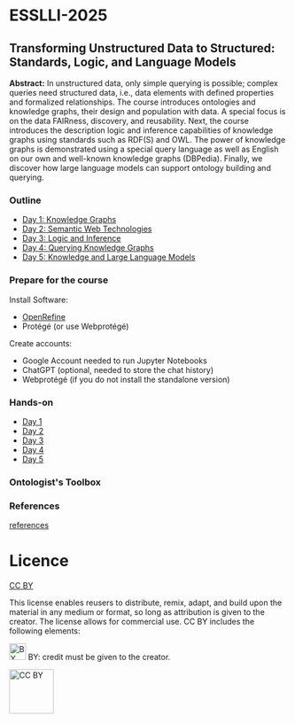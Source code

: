 # ESSLLI-2025

## Transforming Unstructured Data to Structured: Standards, Logic, and Language Models

**Abstract:**
In unstructured data, only simple querying is possible; complex queries need structured data, i.e., data elements with defined properties and formalized relationships. The course introduces ontologies and knowledge graphs, their design and population with data. A special focus is on the data FAIRness, discovery, and reusability. Next, the course introduces the description logic and inference capabilities of knowledge graphs using standards such as RDF(S) and OWL. The power of knowledge graphs is demonstrated using a special query language as well as English on our own and well-known knowledge graphs (DBPedia). Finally, we discover how large language models can support ontology building and querying.

### Outline

* [Day 1: Knowledge Graphs](01_knowledge_graphs)
* [Day 2: Semantic Web Technologies](02_semantic_web)
* [Day 3: Logic and Inference](03_description_logic)
* [Day 4: Querying Knowledge Graphs](04_data_querying)
* [Day 5: Knowledge and Large Language Models](05_llms)

### Prepare for the course

Install Software:
* [OpenRefine](install-OpenRefine.md)
* Protégé (or use Webprotégé)

Create accounts:
* Google Account needed to run Jupyter Notebooks
* ChatGPT (optional, needed to store the chat history)
* Webprotégé (if you do not install the standalone version)

### Hands-on

* [Day 1](01_knowledge_graphs/hands-on.md)
* [Day 2](02_semantic_web/hands-on.md)
* [Day 3](03_description_logic/hands-on.md)
* [Day 4](04_data_querying/hands-on.md)
* [Day 5](05_llms/hands-on.md)

### Ontologist's Toolbox



### References

[references](references.md)

# Licence

[CC BY](https://creativecommons.org/licenses/by/4.0/)

This license enables reusers to distribute, remix, adapt, and build upon the material in any medium or format, so long as attribution is given to the creator. The license allows for commercial use. CC BY includes the following elements:

<img src="https://mirrors.creativecommons.org/presskit/icons/by.xlarge.png" alt="BY" width="30"/>  BY: credit must be given to the creator.

<img src="https://mirrors.creativecommons.org/presskit/buttons/88x31/png/by.png" alt="CC BY" width="80"/>
